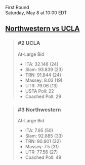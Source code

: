First Round  
Saturday, May 8 at 10:00 EDT
## [Northwestern vs UCLA](https://www.ncaa.com/game/5833384) 

> ### #2 UCLA  
> At-Large Bid  
> - ITA: 32.146 (24)  
> - Slam: 93.839 (23)  
> - TRN: 91.844 (24)  
> - Massey: 8.03 (19)  
> - UTR: 79.06 (13)  
> - USTA Poll: 22  
> - Coached Poll: 29  

> ### #3 Northwestern  
> At-Large Bid  
> - ITA: 7.95 (50)  
> - Slam: 92.885 (33)  
> - TRN: 90.901 (32)  
> - Massey: 7.5 (31)  
> - UTR: 77.56 (27)  
> - Coached Poll: 49  